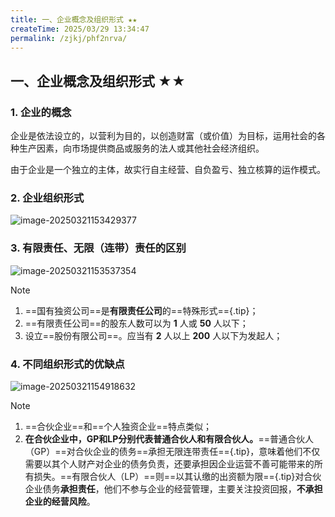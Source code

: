 ```yaml
---
title: 一、企业概念及组织形式 ★★
createTime: 2025/03/29 13:34:47
permalink: /zjkj/phf2nrva/
---
```

## 一、企业概念及组织形式 ★★

### 1. 企业的概念

企业是依法设立的，以营利为目的，以创造财富（或价值）为目标，运用社会的各种生产因素，向市场提供商品或服务的法人或其他社会经济组织。

由于企业是一个独立的主体，故实行自主经营、自负盈亏、独立核算的运作模式。

### 2. 企业组织形式

![image-20250321153429377](https://images.hnr1.xyz/images/n-zjkj-cg-1-1.财务报告目标/image-20250321153429377.png)

### 3. 有限责任、无限（连带）责任的区别

![image-20250321153537354](https://images.hnr1.xyz/images/n-zjkj-cg-1-1.财务报告目标/image-20250321153537354.png)


> [!NOTE] 
>
> 1. ==国有独资公司==是**有限责任公司**的==特殊形式=={.tip}；
> 2. ==有限责任公司==的股东人数可以为 **1** 人或 **50** 人以下；
> 3. 设立==股份有限公司==。应当有 **2** 人以上 **200** 人以下为发起人；


### 4. 不同组织形式的优缺点

![image-20250321154918632](https://images.hnr1.xyz/images/n-zjkj-cg-1-1.财务报告目标/image-20250321154918632.png)

> [!NOTE] 
>
> 1. ==合伙企业==和==个人独资企业==特点类似；
> 2. ‌**在合伙企业中，GP和LP分别代表普通合伙人和有限合伙人。**‌==普通合伙人（GP）==对合伙企业的债务==承担无限连带责任=={.tip}，意味着他们不仅需要以其个人财产对企业的债务负责，还要承担因企业运营不善可能带来的所有损失。==有限合伙人（LP）==则==以其认缴的出资额为限=={.tip}对合伙企业债务**承担责任**，他们不参与企业的经营管理，主要关注投资回报，**不承担企业的经营风险**。‌

